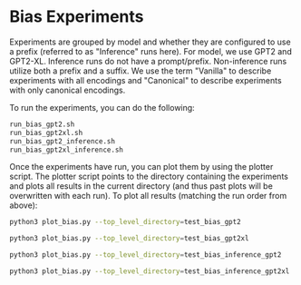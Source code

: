 # Bias Experiments
Experiments are grouped by model and whether they are configured to use a
prefix (referred to as "Inference" runs here).
For model, we use GPT2 and GPT2-XL.
Inference runs do not have a prompt/prefix.
Non-inference runs utilize both a prefix and a suffix.
We use the term "Vanilla" to describe experiments with all encodings and "Canonical"
to describe experiments with only canonical encodings.

To run the experiments, you can do the following:
```bash
run_bias_gpt2.sh
run_bias_gpt2xl.sh
run_bias_gpt2_inference.sh
run_bias_gpt2xl_inference.sh
```

Once the experiments have run, you can plot them by using the plotter script.
The plotter script points to the directory containing the experiments and plots
all results in the current directory
(and thus past plots will be overwritten with each run).
To plot all results (matching the run order from above):

```bash
python3 plot_bias.py --top_level_directory=test_bias_gpt2
```

```bash
python3 plot_bias.py --top_level_directory=test_bias_gpt2xl
```

```bash
python3 plot_bias.py --top_level_directory=test_bias_inference_gpt2
```

```bash
python3 plot_bias.py --top_level_directory=test_bias_inference_gpt2xl
```
